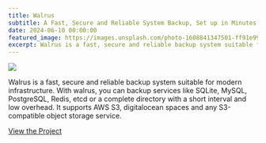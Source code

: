 ```yaml
---
title: Walrus
subtitle: A Fast, Secure and Reliable System Backup, Set up in Minutes.
date: 2024-06-10 00:00:00
featured_image: https://images.unsplash.com/photo-1608841347501-ff91e9951e09
excerpt: Walrus is a fast, secure and reliable backup system suitable for modern infrastructure.
---
```


![](https://images.unsplash.com/photo-1608841347501-ff91e9951e09)

Walrus is a fast, secure and reliable backup system suitable for modern infrastructure. With walrus, you can backup services like SQLite, MySQL, PostgreSQL, Redis, etcd or a complete directory with a short interval and low overhead. It supports AWS S3, digitalocean spaces and any S3-compatible object storage service.

<a href="https://github.com/Clivern/Walrus" class="button button--large">View the Project</a>
